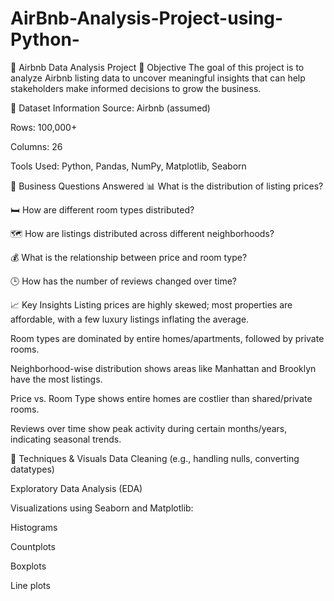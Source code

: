 # AirBnb-Analysis-Project-using-Python-
🏡 Airbnb Data Analysis Project
📌 Objective
The goal of this project is to analyze Airbnb listing data to uncover meaningful insights that can help stakeholders make informed decisions to grow the business.

📁 Dataset Information
Source: Airbnb (assumed)

Rows: 100,000+

Columns: 26

Tools Used: Python, Pandas, NumPy, Matplotlib, Seaborn

💼 Business Questions Answered
📊 What is the distribution of listing prices?

🛏️ How are different room types distributed?

🗺️ How are listings distributed across different neighborhoods?

💰 What is the relationship between price and room type?

🕒 How has the number of reviews changed over time?

📈 Key Insights
Listing prices are highly skewed; most properties are affordable, with a few luxury listings inflating the average.

Room types are dominated by entire homes/apartments, followed by private rooms.

Neighborhood-wise distribution shows areas like Manhattan and Brooklyn have the most listings.

Price vs. Room Type shows entire homes are costlier than shared/private rooms.

Reviews over time show peak activity during certain months/years, indicating seasonal trends.

🧪 Techniques & Visuals
Data Cleaning (e.g., handling nulls, converting datatypes)

Exploratory Data Analysis (EDA)

Visualizations using Seaborn and Matplotlib:

Histograms

Countplots

Boxplots

Line plots
